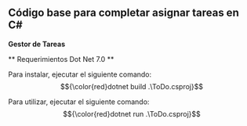 ## Código base para completar asignar tareas en C#
**Gestor de Tareas**

** Requerimientos Dot Net 7.0 **

Para instalar, ejecutar el siguiente comando:
$${\color{red}dotnet build .\ToDo.csproj}$$

Para utilizar, ejecutar el siguiente comando:
$${\color{red}dotnet run .\ToDo.csproj}$$
```

  

